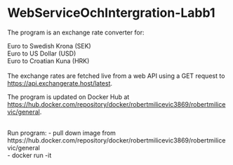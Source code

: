 # WebServiceOchIntergration-Labb1
The program is an exchange rate converter for:

Euro to Swedish Krona (SEK) <br />
Euro to US Dollar (USD) <br />
Euro to Croatian Kuna (HRK) <br />
<br />
The exchange rates are fetched live from a web API using a GET request to https://api.exchangerate.host/latest.
<br />

The program is updated on Docker Hub at https://hub.docker.com/repository/docker/robertmilicevic3869/robertmilicevic/general.

<br />
Run program:
- pull down image from  https://hub.docker.com/repository/docker/robertmilicevic3869/robertmilicevic/general<br />
- docker run -it <docker containter namn>
